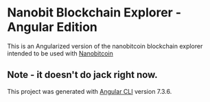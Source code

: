 # Nanobit Blockchain Explorer - Angular Edition

This is an Angularized version of the nanobitcoin blockchain explorer intended to be used with [Nanobitcoin](https://github.com/acolytec3/nanobitcoin)

## Note - it doesn't do jack right now.

This project was generated with [Angular CLI](https://github.com/angular/angular-cli) version 7.3.6.


